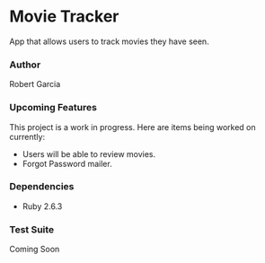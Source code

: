 # Movie Tracker

App that allows users to track movies they have seen.

### Author

Robert Garcia

### Upcoming Features

This project is a work in progress. Here are items being worked on currently:

* Users will be able to review movies.
* Forgot Password mailer.

### Dependencies

* Ruby 2.6.3

### Test Suite

Coming Soon
